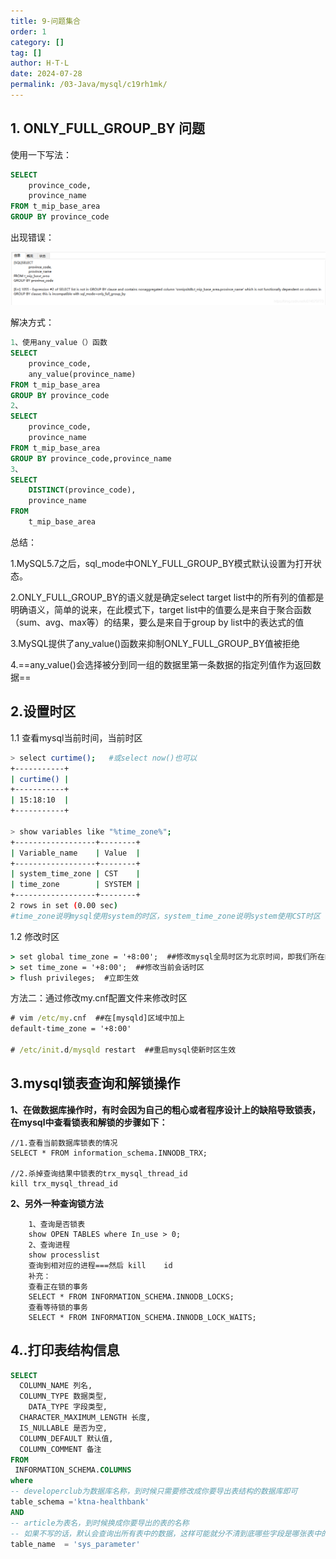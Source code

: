 ```yaml
---
title: 9-问题集合
order: 1
category: []
tag: []
author: H·T·L
date: 2024-07-28
permalink: /03-Java/mysql/c19rh1mk/
---
```

## 1.  ONLY_FULL_GROUP_BY 问题

使用一下写法：

```sql
SELECT 
    province_code,
    province_name
FROM t_mip_base_area
GROUP BY province_code
```

出现错误：

![img](img/20190626112023130.png)

解决方式：

```sql
1、使用any_value（）函数
SELECT 
	province_code,
	any_value(province_name)
FROM t_mip_base_area
GROUP BY province_code
2、
SELECT 
    province_code,
    province_name
FROM t_mip_base_area
GROUP BY province_code,province_name
3、
SELECT
	DISTINCT(province_code),
	province_name
FROM
	t_mip_base_area
```

总结：

1.MySQL5.7之后，sql_mode中ONLY_FULL_GROUP_BY模式默认设置为打开状态。

2.ONLY_FULL_GROUP_BY的语义就是确定select target list中的所有列的值都是明确语义，简单的说来，在此模式下，target list中的值要么是来自于聚合函数（sum、avg、max等）的结果，要么是来自于group by list中的表达式的值

3.MySQL提供了any_value()函数来抑制ONLY_FULL_GROUP_BY值被拒绝

4.==any_value()会选择被分到同一组的数据里第一条数据的指定列值作为返回数据==



## 2.设置时区

1.1 查看mysql当前时间，当前时区

```bash
> select curtime();   #或select now()也可以
+-----------+
| curtime() |
+-----------+
| 15:18:10  |
+-----------+

> show variables like "%time_zone%";
+------------------+--------+
| Variable_name    | Value  |
+------------------+--------+
| system_time_zone | CST    |
| time_zone        | SYSTEM |
+------------------+--------+
2 rows in set (0.00 sec)
#time_zone说明mysql使用system的时区，system_time_zone说明system使用CST时区
```



1.2 修改时区

```cmd
> set global time_zone = '+8:00';  ##修改mysql全局时区为北京时间，即我们所在的东8区
> set time_zone = '+8:00';  ##修改当前会话时区
> flush privileges;  #立即生效
```


方法二：通过修改my.cnf配置文件来修改时区

```cmd
# vim /etc/my.cnf  ##在[mysqld]区域中加上
default-time_zone = '+8:00'

# /etc/init.d/mysqld restart  ##重启mysql使新时区生效
```

## 3.mysql锁表查询和解锁操作

**1、在做数据库操作时，有时会因为自己的粗心或者程序设计上的缺陷导致锁表，在mysql中查看锁表和解锁的步骤如下：**

```mysql
//1.查看当前数据库锁表的情况
SELECT * FROM information_schema.INNODB_TRX;

//2.杀掉查询结果中锁表的trx_mysql_thread_id
kill trx_mysql_thread_id
```

**2、另外一种查询锁方法**

```mysql
    1、查询是否锁表
    show OPEN TABLES where In_use > 0; 
    2、查询进程
    show processlist
    查询到相对应的进程===然后 kill    id
    补充：
    查看正在锁的事务
    SELECT * FROM INFORMATION_SCHEMA.INNODB_LOCKS; 
    查看等待锁的事务
    SELECT * FROM INFORMATION_SCHEMA.INNODB_LOCK_WAITS;
```

## 4..打印表结构信息

```sql
SELECT
  COLUMN_NAME 列名,
  COLUMN_TYPE 数据类型,
    DATA_TYPE 字段类型,
  CHARACTER_MAXIMUM_LENGTH 长度,
  IS_NULLABLE 是否为空,
  COLUMN_DEFAULT 默认值,
  COLUMN_COMMENT 备注 
FROM
 INFORMATION_SCHEMA.COLUMNS
where
-- developerclub为数据库名称，到时候只需要修改成你要导出表结构的数据库即可
table_schema ='ktna-healthbank'
AND
-- article为表名，到时候换成你要导出的表的名称
-- 如果不写的话，默认会查询出所有表中的数据，这样可能就分不清到底哪些字段是哪张表中的了，所以还是建议写上要导出的名名称
table_name  = 'sys_parameter'
```
